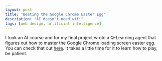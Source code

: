 ```yaml
---
layout: post
title: "Beating the Google Chrome Easter Egg"
description: "AI doesn't need wifi"
tags: [web design, artificial intelligence]
---
```

I took an AI course and for my final project wrote a Q-Learning agent that figures out how to master the Google Chrome loading screen easter egg. You can check that out [here](https://musing-mclean-135420.netlify.com/). It takes a little time for it to learn how to play, be patient.